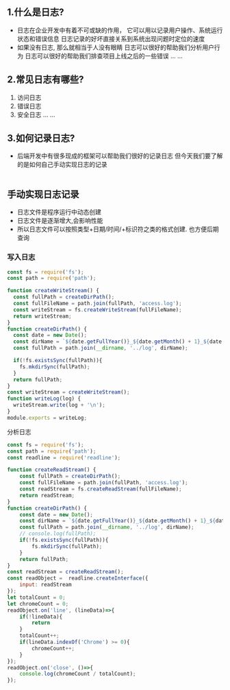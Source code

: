 

## 1.什么是日志?

- 日志在企业开发中有着不可或缺的作用，
  它可以用以记录用户操作、系统运行状态和错误信息
  日志记录的好坏直接关系到系统出现问题时定位的速度
- 如果没有日志, 那么就相当于人没有眼睛
  日志可以很好的帮助我们分析用户行为
  日志可以很好的帮助我们排查项目上线之后的一些错误
  ... ...

## 2.常见日志有哪些?

1. 访问日志
2. 错误日志
3. 安全日志
   ... ...

## 3.如何记录日志?

- 后端开发中有很多现成的框架可以帮助我们很好的记录日志
  但今天我们要了解的是如何自己手动实现日志的记录

```js

```



## 手动实现日志记录

- 日志文件是程序运行中动态创建
- 日志文件是逐渐增大,会影响性能
- 所以日志文件可以按照类型+日期/时间/+标识符之类的格式创建. 也方便后期查询

###  写入日志

```js
const fs = require('fs');
const path = require('path');

function createWriteStream() {
  const fullPath = createDirPath();
  const fullFileName = path.join(fullPath, 'access.log');
  const writeStream = fs.createWriteStream(fullFileName);
  return writeStream;
}
function createDirPath() {
  const date = new Date();
  const dirName = `${date.getFullYear()}_${date.getMonth() + 1}_${date.getDay()}`;
  const fullPath = path.join(__dirname, '../log', dirName);

  if(!fs.existsSync(fullPath)){
    fs.mkdirSync(fullPath);
  }
  return fullPath;
}
const writeStream = createWriteStream();
function writeLog(log) {
  writeStream.write(log + '\n');
}
module.exports = writeLog;

```



分析日志

```js
const fs = require('fs');
const path = require('path');
const readline = require('readline');

function createReadStream() {
    const fullPath = createDirPath();
    const fullFileName = path.join(fullPath, 'access.log');
    const readStream = fs.createReadStream(fullFileName);
    return readStream;
}
function createDirPath() {
    const date = new Date();
    const dirName = `${date.getFullYear()}_${date.getMonth() + 1}_${date.getDay()}`;
    const fullPath = path.join(__dirname, '../log', dirName);
    // console.log(fullPath);
    if(!fs.existsSync(fullPath)){
        fs.mkdirSync(fullPath);
    }
    return fullPath;
}
const readStream = createReadStream();
const readObject =  readline.createInterface({
    input: readStream
});
let totalCount = 0;
let chromeCount = 0;
readObject.on('line', (lineData)=>{
    if(!lineData){
        return
    }
    totalCount++;
    if(lineData.indexOf('Chrome') >= 0){
        chromeCount++;
    }
});
readObject.on('close', ()=>{
    console.log(chromeCount / totalCount);
});

```

